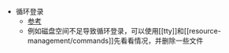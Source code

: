 - 循环登录
  - [参考](https://www.jianshu.com/p/c8403b417641)
  - 例如磁盘空间不足导致循环登录，可以使用[[tty]]和[[resource-management/commands]]先看看情况，并删除一些文件